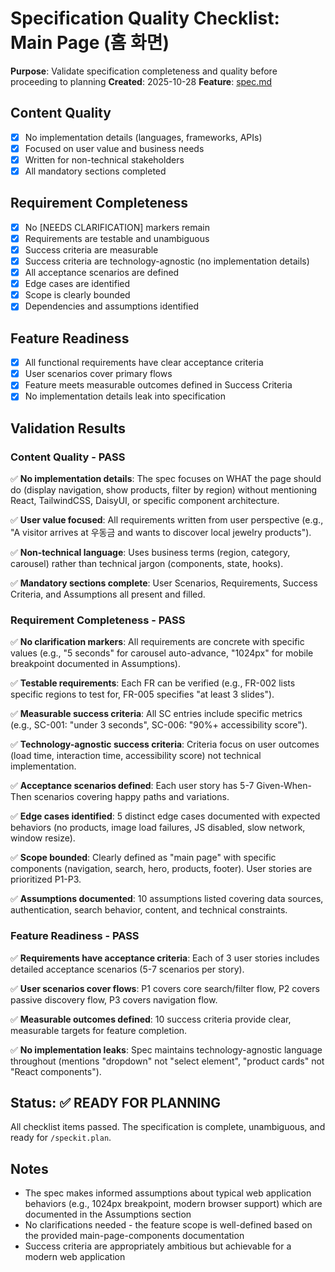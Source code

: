 # Specification Quality Checklist: Main Page (홈 화면)

**Purpose**: Validate specification completeness and quality before proceeding to planning
**Created**: 2025-10-28
**Feature**: [spec.md](../spec.md)

## Content Quality

- [x] No implementation details (languages, frameworks, APIs)
- [x] Focused on user value and business needs
- [x] Written for non-technical stakeholders
- [x] All mandatory sections completed

## Requirement Completeness

- [x] No [NEEDS CLARIFICATION] markers remain
- [x] Requirements are testable and unambiguous
- [x] Success criteria are measurable
- [x] Success criteria are technology-agnostic (no implementation details)
- [x] All acceptance scenarios are defined
- [x] Edge cases are identified
- [x] Scope is clearly bounded
- [x] Dependencies and assumptions identified

## Feature Readiness

- [x] All functional requirements have clear acceptance criteria
- [x] User scenarios cover primary flows
- [x] Feature meets measurable outcomes defined in Success Criteria
- [x] No implementation details leak into specification

## Validation Results

### Content Quality - PASS

✅ **No implementation details**: The spec focuses on WHAT the page should do (display navigation, show products, filter by region) without mentioning React, TailwindCSS, DaisyUI, or specific component architecture.

✅ **User value focused**: All requirements written from user perspective (e.g., "A visitor arrives at 우동금 and wants to discover local jewelry products").

✅ **Non-technical language**: Uses business terms (region, category, carousel) rather than technical jargon (components, state, hooks).

✅ **Mandatory sections complete**: User Scenarios, Requirements, Success Criteria, and Assumptions all present and filled.

### Requirement Completeness - PASS

✅ **No clarification markers**: All requirements are concrete with specific values (e.g., "5 seconds" for carousel auto-advance, "1024px" for mobile breakpoint documented in Assumptions).

✅ **Testable requirements**: Each FR can be verified (e.g., FR-002 lists specific regions to test for, FR-005 specifies "at least 3 slides").

✅ **Measurable success criteria**: All SC entries include specific metrics (e.g., SC-001: "under 3 seconds", SC-006: "90%+ accessibility score").

✅ **Technology-agnostic success criteria**: Criteria focus on user outcomes (load time, interaction time, accessibility score) not technical implementation.

✅ **Acceptance scenarios defined**: Each user story has 5-7 Given-When-Then scenarios covering happy paths and variations.

✅ **Edge cases identified**: 5 distinct edge cases documented with expected behaviors (no products, image load failures, JS disabled, slow network, window resize).

✅ **Scope bounded**: Clearly defined as "main page" with specific components (navigation, search, hero, products, footer). User stories are prioritized P1-P3.

✅ **Assumptions documented**: 10 assumptions listed covering data sources, authentication, search behavior, content, and technical constraints.

### Feature Readiness - PASS

✅ **Requirements have acceptance criteria**: Each of 3 user stories includes detailed acceptance scenarios (5-7 scenarios per story).

✅ **User scenarios cover flows**: P1 covers core search/filter flow, P2 covers passive discovery flow, P3 covers navigation flow.

✅ **Measurable outcomes defined**: 10 success criteria provide clear, measurable targets for feature completion.

✅ **No implementation leaks**: Spec maintains technology-agnostic language throughout (mentions "dropdown" not "select element", "product cards" not "React components").

## Status: ✅ READY FOR PLANNING

All checklist items passed. The specification is complete, unambiguous, and ready for `/speckit.plan`.

## Notes

- The spec makes informed assumptions about typical web application behaviors (e.g., 1024px breakpoint, modern browser support) which are documented in the Assumptions section
- No clarifications needed - the feature scope is well-defined based on the provided main-page-components documentation
- Success criteria are appropriately ambitious but achievable for a modern web application
